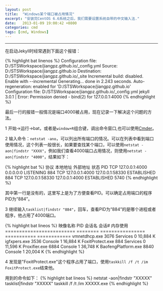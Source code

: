 ```yaml
---
layout: post
title:  "Windows某个端口被占用情况"
excerpt: "安装完CentOS 6.6系统之后，我们需要设置系统自带的中文输入法."
date:   2013-01-09 19:00:42 +0800
categories: cmd
tags: [cmd, Windows]
---
```

---

在启动Jekyll时经常遇到下面这个报错：

{% highlight bat linenos %}
Configuration file: D:/STSWorkspace/jiangpz.github.io/_config.yml
            Source: D:/STSWorkspace/jiangpz.github.io
       Destination: D:/STSWorkspace/jiangpz.github.io/_site
 Incremental build: disabled. Enable with --incremental
      Generating...
                    done in 2.243 seconds.
 Auto-regeneration: enabled for 'D:/STSWorkspace/jiangpz.github.io'
Configuration file: D:/STSWorkspace/jiangpz.github.io/_config.yml
jekyll 3.0.1 | Error:  Permission denied - bind(2) for 127.0.0.1:4000
{% endhighlight %}

最后一行的报错一般情况是端口4000被占用，现在记录一下解决这个问题的方法。

1  开始→运行→bat，或者是`window+R`组合键，调出命令窗口,也可以使用[Cmder](http://www.softpedia.com/get/Programming/Other-Programming-Files/Cmder.shtml)。

2  输入命令：`netstat -ano`，可以列出所有端口的情况。可以在列表中看到端口使用情况，这个列表一般很长，如果要查找某个端口，可以使用`netstat -aon|findstr "XXXX"`，例如我们查看4000端口占用情况，则使用`netstat -aon|findstr "4000"`，结果如下：

{% highlight bat %}
协议    本地地址                外部地址                状态             PID
TCP    127.0.0.1:4000         0.0.0.0:0              LISTENING       884
TCP    127.0.0.1:4000         127.0.0.1:58330        ESTABLISHED     884
TCP    127.0.0.1:58330        127.0.0.1:4000         ESTABLISHED     5740
{% endhighlight %}

其中第一行是没有的，这里写上是为了方便查看PID。可以确定占用端口的程序PID为“884”。

3  继续输入`tasklist|findstr "884"`，回车，查看PID为“884”的是哪个进程或者程序，他占用了4000端口。

{% highlight bat lineos %}
映像名称                       PID 会话名              会话#       内存使用
========================= ======== ================ =========== ============
vmnetdhcp.exe                 3076 Services                   0     10,884 K
igfxpers.exe                  3536 Console                    1     16,884 K
FoxitProtect.exe               884 Services                   0     11,596 K
Proxifier.exe                 6884 Console                    1     36,748 K
BaofengPlatform.exe           8840 Console                    1     20,004 K
{% endhighlight %}

4  发现是"FoxitProtect.exe"这个程序占用了端口，使用`taskkill /f /t /im FoxitProtect.exe`结束他。

用到的命令如下：
{% highlight bat lineos %}
netstat -aon|findstr "XXXXX"
tasklist|findstr "XXXXX"
taskkill /f /t /im XXXXX.exe
{% endhighlight %}
